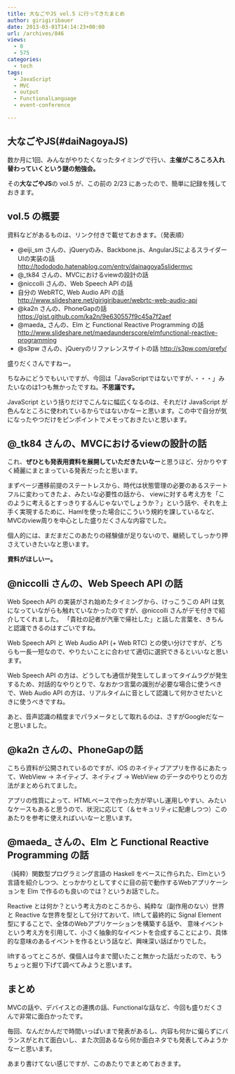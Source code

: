 ```yaml
---
title: 大なごやJS vol.5 に行ってきたまとめ
author: girigiribauer
date: 2013-03-01T14:14:23+00:00
url: /archives/846
views:
  - 0
  - 575
categories:
  - tech
tags:
  - JavaScript
  - MVC
  - output
  - FunctionalLanguage
  - event-conference

---
```

## 大なごやJS(#daiNagoyaJS)

数か月に1回、みんながやりたくなったタイミングで行い、**主催がころころ入れ替わっていくという謎の勉強会。**

その**大なごやJS**の vol.5 が、この前の 2/23 にあったので、簡単に記録を残しておきます。

## vol.5 の概要

資料などがあるものは、リンク付きで載せておきます。（発表順）

  * @eiji_sm さんの、jQueryのみ、Backbone.js、AngularJSによるスライダーUIの実装の話 <http://todododo.hatenablog.com/entry/dainagoya5slidermvc>
  * @_tk84 さんの、MVCにおけるviewの設計の話
  * @niccolli さんの、Web Speech API の話
  * 自分の WebRTC, Web Audio API の話 <http://www.slideshare.net/girigiribauer/webrtc-web-audio-api>
  * @ka2n さんの、PhoneGapの話 <https://gist.github.com/ka2n/9e630557f9c45a7f2aef>
  * @maeda_ さんの、Elm と Functional Reactive Programming の話 <http://www.slideshare.net/maedaunderscore/elmfunctional-reactive-programming>
  * @s3pw さんの、jQueryのリファレンスサイトの話 <http://s3pw.com/qrefy/>

盛りだくさんですねー。

ちなみにどうでもいいですが、今回は「JavaScriptではないですが、・・・」みたいなのは1つも無かったですね。**不思議です。**

JavaScript という括りだけでこんなに幅広くなるのは、それだけ JavaScript が色んなところに使われているからではないかなーと思います。この中で自分が気になったやつだけをピンポイントでメモっておきたいと思います。

## @_tk84 さんの、MVCにおけるviewの設計の話

これ、**ぜひとも発表用資料を展開していただきたいなー**と思うほど、分かりやすく綺麗にまとまっている発表だったと思います。

まずページ遷移前提のステートレスから、時代は状態管理の必要のあるステートフルに変わってきたよ、みたいな必要性の話から、 viewに対する考え方を「このように考えるとすっきりするんじゃないでしょうか？」という話や、それを上手く実現するために、Hamlを使った場合にこういう規約を課しているなど、MVCのview周りを中心とした盛りだくさんな内容でした。

個人的には、まだまだこのあたりの経験値が足りないので、継続してしっかり押さえていきたいなと思います。

**資料がほしいー。**

## @niccolli さんの、Web Speech API の話

Web Speech API の実装がされ始めたタイミングから、けっこうこの API は気になっていながらも触れていなかったのですが、@niccolli さんがデモ付きで紹介してくれました。 「貴社の記者が汽車で帰社した」と話した言葉を、きちんと認識できるのはすごいですね。

Web Speech API と Web Audio API (+ Web RTC) との使い分けですが、どちらも一長一短なので、やりたいことに合わせて適切に選択できるといいなと思います。

Web Speech API の方は、どうしても通信が発生してしまってタイムラグが発生するため、対話的なやりとりで、なおかつ言葉の識別が必要な場合に使うべきで、Web Audio API の方は、リアルタイムに音として認識して何かさせたいときに使うべきですね。

あと、音声認識の精度までパラメータとして取れるのは、さすがGoogleだなーと思いました。

## @ka2n さんの、PhoneGapの話

こちら資料が公開されているのですが、iOS のネイティブアプリを作るにあたって、WebView -> ネイティブ、ネイティブ -> WebView のデータのやりとりの方法がまとめられてました。

アプリの性質によって、HTMLベースで作った方が早いし運用しやすい、みたいなケースもあると思うので、状況に応じて（＆セキュリティに配慮しつつ）このあたりを参考に使えればいいなーと思います。

## @maeda_ さんの、Elm と Functional Reactive Programming の話

（純粋）関数型プログラミング言語の Haskell をベースに作られた、Elmという言語を紹介しつつ、とっかかりとしてすぐに目の前で動作するWebアプリケーションを Elm で作るのも良いのでは？というお話でした。

Reactive とは何か？という考え方のところから、純粋な（副作用のない）世界と Reactive な世界を型として分けておいて、liftして最終的に Signal Element 型にすることで、全体のWebアプリケーションを構築する話や、 意味イベントという考え方を引用して、小さく抽象的なイベントを合成することにより、具体的な意味のあるイベントを作るという話など、興味深い話ばかりでした。

liftするってところが、僕個人は今まで聞いたこと無かった話だったので、もうちょっと掘り下げて調べてみようと思います。

## まとめ

MVCの話や、デバイスとの連携の話、Functionalな話など、今回も盛りだくさんで非常に面白かったです。

毎回、なんだかんだで時間いっぱいまで発表があるし、内容も何かに偏らずにバランスがとれて面白いし、また次回あるなら何か面白ネタでも発表してみようかなーと思います。

あまり書けてない感じですが、このあたりでまとめておきます。
